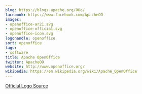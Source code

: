 ```yaml
---
blog: https://blogs.apache.org/OOo/
facebook: https://www.facebook.com/ApacheOO
images:
- openoffice-ar21.svg
- openoffice-official.svg
- openoffice-icon.svg
logohandle: openoffice
sort: openoffice
tags:
- software
title: Apache OpenOffice
twitter: ApacheOO
website: http://www.openoffice.org/
wikipedia: https://en.wikipedia.org/wiki/Apache_OpenOffice
---
```


[Official Logo Source](https://commons.wikimedia.org/wiki/File:Apache_OpenOffice_logo_and_wordmark_%282014%29.svg)
